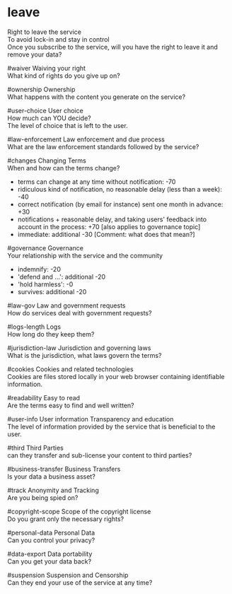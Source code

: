 # leave 
Right to leave the service\
To avoid lock-in and stay in control\
Once you subscribe to the service, will you have the right to leave it and remove your data?

#waiver
Waiving your right\
What kind of rights do you give up on?

#ownership
Ownership\
What happens with the content you generate on the service?

#user-choice 
User choice\
How much can YOU decide?\
The level of choice that is left to the user.

#law-enforcement
Law enforcement and due process\
What are the law enforcement standards followed by the service?

#changes
Changing Terms\
When and how can the terms change?

* terms can change at any time without notification: -70
* ridiculous kind of notification, no reasonable delay (less than a week): -40
* correct notification (by email for instance) sent one month in advance: +30
* notifications + reasonable delay, and taking users' feedback into account in the process: +70 [also applies to governance topic]
* immediate: additional -30 [Comment: what does that mean?]

#governance
Governance\
Your relationship with the service and the community

* indemnify: -20
* 'defend and ...': additional -20
* 'hold harmless': -0
* survives: additional -20

#law-gov
Law and government requests\
How do services deal with government requests?

#logs-length 
Logs\
How long do they keep them?

#jurisdiction-law
Jurisdiction and governing laws\
What is the jurisdiction, what laws govern the terms?

#cookies
Cookies and related technologies\
Cookies are files stored locally in your web browser containing identifiable information. 

#readability
Easy to read\
Are the terms easy to find and well written?

#user-info
User information Transparency and education\
The level of information provided by the service that is beneficial to the user.

#third
Third Parties\
can they transfer and sub-license your content to third parties?

#business-transfer
Business Transfers\
Is your data a business asset?

#track
Anonymity and Tracking\
Are you being spied on?

#copyright-scope
Scope of the copyright license\
Do you grant only the necessary rights?

#personal-data
Personal Data\
Can you control your privacy?

#data-export 
Data portability\
Can you get your data back?

#suspension
Suspension and Censorship\
Can they end your use of the service at any time?
